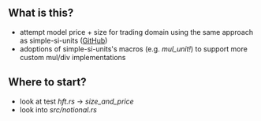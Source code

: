 
## What is this?
* attempt model price + size for trading domain using the same approach as simple-si-units ([GitHub](https://github.com/DrPlantabyte/simple-si-units))
* adoptions of simple-si-units's macros (e.g. _mul_unit!_) to support more custom mul/div implementations

## Where to start?
* look at test _hft.rs_ -> _size_and_price_
* look into _src/notional.rs_
